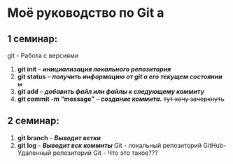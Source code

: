 # Моё руководство по Git a
## 1 семинар:
git - Работа с версиями
1. **git init** – ***инициализация локального репозитория***
2. **git status** – ***получить информацию от git о его текущем состоянии*** ~~ы~~
3. **git add** – ***добавить файл или файлы к следующему коммиту***
4. **git commit -m “message”** – ***создание коммита.***
 ~~тут хочу зачеркнуть~~ 
 ## 2 семинар:
 1. **git branch** - ***Выводит ветки***
 2. **git log** - ***Выводит вск коммиты***
 Git - локальный репозиторий
 GitHub- Удаленный репозиторий
Git - Что это такое???